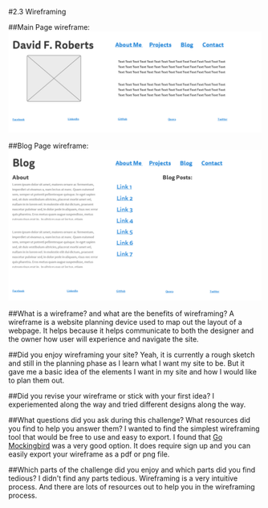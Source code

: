 #2.3 Wireframing

##Main Page wireframe:
![David Roberts' Sitemap](imgs/wireframe-index.png)

##Blog Page wireframe:
![David Roberts' Sitemap](imgs/wireframe-blog-index.png)

##What is a wireframe? and what are the benefits of wireframing?
A wireframe is a website planning device used to map out the layout of a webpage. It helps because it helps communicate to both the designer and the owner how user will experience and navigate the site. 

##Did you enjoy wireframing your site?
Yeah, it is currently a rough sketch and still in the planning phase as I learn what I want my site to be. But it gave me a basic idea of the elements I want in my site and how I would like to plan them out.

##Did you revise your wireframe or stick with your first idea?
I experiemented along the way and tried different designs along the way.

##What questions did you ask during this challenge? What resources did you find to help you answer them?
I wanted to find the simplest wireframing tool that would be free to use and easy to export. I found that [Go Mockingbird](gomockingbird.com) was a very good option. It does require sign up and you can easily export your wireframe as a pdf or png file.

##Which parts of the challenge did you enjoy and which parts did you find tedious?
I didn't find any parts tedious. Wireframing is a very intuitive process. And there are lots of resources out to help you in the wireframing process.